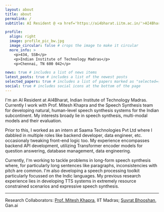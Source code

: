 ```yaml
---
layout: about
title: about
permalink: /
subtitle: AI Resident @ <a href='https://ai4bharat.iitm.ac.in/'>AI4Bharat, IIT Madras</a>.

profile:
  align: right
  image: profile_pic_bw.jpg
  image_circular: false # crops the image to make it circular
  more_info: >
    <p>434, SSB</p>
    <p>Indian Institute of Technology Madras</p>
    <p>Chennai, TN 600 042</p>

news: true # includes a list of news items
latest_posts: true # includes a list of the newest posts
selected_papers: true # includes a list of papers marked as "selected={true}"
social: true # includes social icons at the bottom of the page
---
```


I'm an AI Resident at AI4Bharat, Indian Institute of Technology Madras. Currently I work with Prof. Mitesh Khapra and the Speech Synthesis team for developing natural, human-level speech synthesis systems for the Indian subcontinent. My interests broady lie in speech synthesis, multi-modal models and their evaluation.

Prior to this, I worked as an intern at Saama Technologies Pvt Ltd where I dabbled in multiple roles like backend developer, data engineer, etc. occasionaly tweaking front-end logic too. My experience encompasses backend API development, utilizing Transformer encoder models for question answering, database management, data engineering.

Currently, I'm working to tackle problems in long-form speech synthesis where, for particularly long sentences like paragraphs, inconsistencies with pitch are common. I'm also developing a speech processing toolkit particularly focussed on the Indic languages. My previous research experience lies in developing TTS systems in extremely resource constrained scenarios and expressive speech synthesis.

<hr>

Research Collaborators: [Prof. Mitesh Khapra](https://www.cse.iitm.ac.in/~miteshk/), IIT Madras; [Suvrat Bhooshan](https://scholar.google.com/citations?user=9zUHCNoAAAAJ), Gan.ai


